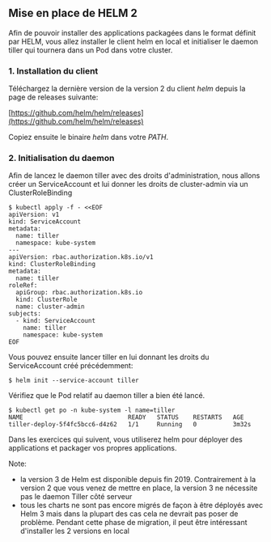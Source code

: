 ## Mise en place de HELM 2

Afin de pouvoir installer des applications packagées dans le format définit par HELM, vous allez installer le client helm en local et initialiser le daemon tiller qui tournera dans un Pod dans votre cluster.

### 1. Installation du client

Téléchargez la dernière version de la version 2 du client *helm* depuis la page de releases suivante:

[https://github.com/helm/helm/releases](https://github.com/helm/helm/releases)

Copiez ensuite le binaire *helm* dans votre *PATH*.

### 2. Initialisation du daemon

Afin de lancez le daemon tiller avec des droits d'administration, nous allons créer un ServiceAccount et lui donner les droits de cluster-admin via un ClusterRoleBinding

```
$ kubectl apply -f - <<EOF
apiVersion: v1
kind: ServiceAccount
metadata:
  name: tiller
  namespace: kube-system
---
apiVersion: rbac.authorization.k8s.io/v1
kind: ClusterRoleBinding
metadata:
  name: tiller
roleRef:
  apiGroup: rbac.authorization.k8s.io
  kind: ClusterRole
  name: cluster-admin
subjects:
  - kind: ServiceAccount
    name: tiller
    namespace: kube-system
EOF
```

Vous pouvez ensuite lancer tiller en lui donnant les droits du ServiceAccount créé précédemment:

```
$ helm init --service-account tiller
```

Vérifiez que le Pod relatif au daemon tiller a bien été lancé.

```
$ kubectl get po -n kube-system -l name=tiller
NAME                             READY   STATUS    RESTARTS   AGE
tiller-deploy-5f4fc5bcc6-d4z62   1/1     Running   0          3m32s
```

Dans les exercices qui suivent, vous utiliserez helm pour déployer des applications et packager vos propres applications.

Note:
- la version 3 de Helm est disponible depuis fin 2019. Contrairement à la version 2 que vous venez de mettre en place, la version 3 ne nécessite pas le daemon Tiller côté serveur
- tous les charts ne sont pas encore migrés de façon à être déployés avec Helm 3 mais dans la plupart des cas cela ne devrait pas poser de problème. Pendant cette phase de migration, il peut être intéressant d'installer les 2 versions en local
